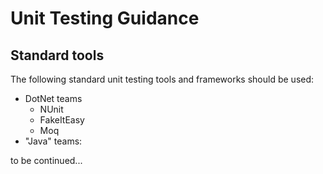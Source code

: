 # Unit Testing Guidance

## Standard tools

The following standard unit testing tools and frameworks should be used:

- DotNet teams
  - NUnit
  - FakeItEasy
  - Moq​​
- "Java" teams:

to be continued...
